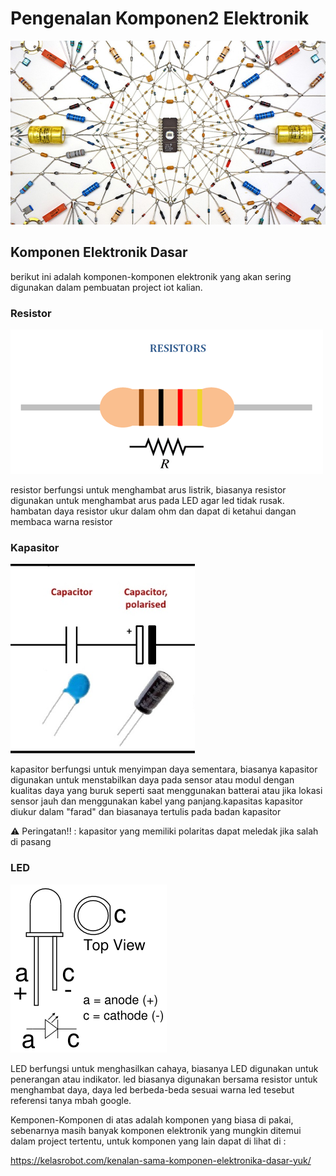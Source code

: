 # Pengenalan Komponen2 Elektronik

![Komponen](circuit-art-mandala-4-960x560.jpg)

## Komponen Elektronik Dasar

berikut ini adalah komponen-komponen elektronik yang akan sering digunakan dalam pembuatan project iot kalian.

### Resistor

![Resistor](resistor.png)

resistor berfungsi untuk menghambat arus listrik, biasanya resistor digunakan untuk menghambat arus pada LED agar led tidak rusak. hambatan daya resistor ukur dalam ohm dan dapat di ketahui dangan membaca warna resistor

### Kapasitor

![Kapasitor](caps.PNG)

kapasitor berfungsi untuk menyimpan daya sementara, biasanya kapasitor digunakan untuk menstabilkan daya pada sensor atau modul dengan kualitas daya yang buruk seperti saat menggunakan batterai atau jika lokasi sensor jauh dan menggunakan kabel yang panjang.kapasitas kapasitor diukur dalam "farad" dan biasanaya tertulis pada badan kapasitor

⚠️ Peringatan!! : kapasitor yang memiliki polaritas dapat meledak jika salah di pasang

### LED

![LED](LED.png)

LED berfungsi untuk menghasilkan cahaya, biasanya LED digunakan untuk penerangan atau indikator. led biasanya digunakan bersama resistor untuk menghambat daya, daya led berbeda-beda sesuai warna led tesebut referensi tanya mbah google.

Kemponen-Komponen di atas adalah komponen yang biasa di pakai, sebenarnya masih banyak komponen elektronik yang mungkin ditemui dalam project tertentu, untuk komponen yang lain dapat di lihat di :

https://kelasrobot.com/kenalan-sama-komponen-elektronika-dasar-yuk/
